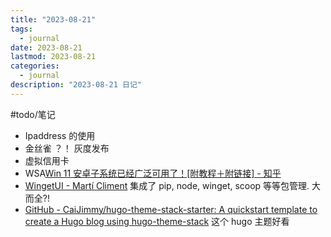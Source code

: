 ```yaml
---
title: "2023-08-21"
tags:
  - journal
date: 2023-08-21
lastmod: 2023-08-21
categories:
  - journal
description: "2023-08-21 日记"
---
```


#todo/笔记

- Ipaddress 的使用
- 金丝雀 ？！  灰度发布
- 虚拟信用卡
- WSA[Win 11 安卓子系统已经广泛可用了！[附教程＋附链接] - 知乎]( https://zhuanlan.zhihu.com/p/573911037 )
- [WingetUI - Martí Climent](https://www.marticliment.com/wingetui/) 集成了 pip, node, winget, scoop 等等包管理. 大而全?!
- [GitHub - CaiJimmy/hugo-theme-stack-starter: A quickstart template to create a Hugo blog using hugo-theme-stack](https://github.com/CaiJimmy/hugo-theme-stack-starter) 这个 hugo 主题好看
